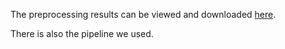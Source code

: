 The preprocessing results can be viewed and downloaded [here](https://drive.google.com/drive/folders/1cMoWUdekmko0gsecb8z-oA6ty3Y-sBmP?usp=drive_link).

There is also the pipeline we used.
